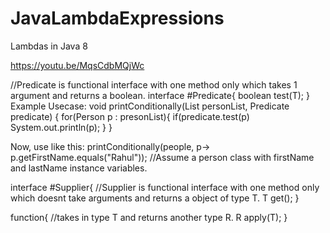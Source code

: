 # JavaLambdaExpressions
Lambdas in Java 8

https://youtu.be/MqsCdbMQjWc

//Predicate is functional interface with one method only which takes 1 argument and returns a boolean.
interface #Predicate{ 
boolean test(T);
}
Example Usecase: 
                  void printConditionally(List<Person> personList, Predicate<Person> predicate) {
                    for(Person p : presonList){
                      if(predicate.test(p)
                          System.out.println(p);
                    }
                  }
  
  Now, use like this: printConditionally(people, p-> p.getFirstName.equals("Rahul")); //Assume a person class with firstName and lastName instance variables.

interface #Supplier{ //Supplier is functional interface with one method only which doesnt take arguments and returns a object of type T.
T get();
}

function{ //takes in type T and returns another type R.
 R apply(T);
}
